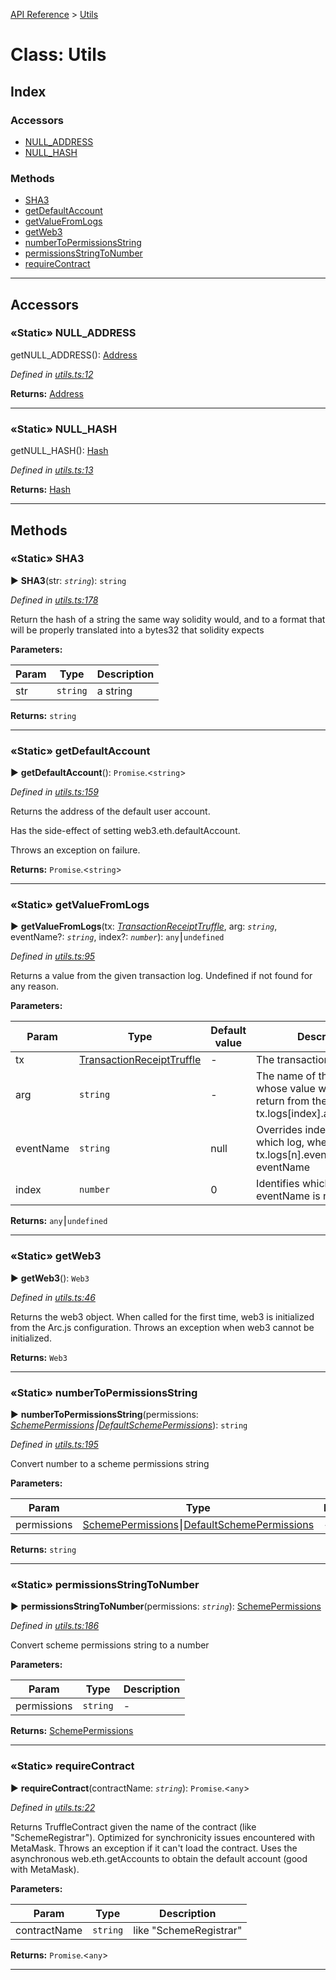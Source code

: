[API Reference](../README.md) > [Utils](../classes/Utils.md)



# Class: Utils

## Index

### Accessors

* [NULL_ADDRESS](Utils.md#NULL_ADDRESS)
* [NULL_HASH](Utils.md#NULL_HASH)


### Methods

* [SHA3](Utils.md#SHA3)
* [getDefaultAccount](Utils.md#getDefaultAccount)
* [getValueFromLogs](Utils.md#getValueFromLogs)
* [getWeb3](Utils.md#getWeb3)
* [numberToPermissionsString](Utils.md#numberToPermissionsString)
* [permissionsStringToNumber](Utils.md#permissionsStringToNumber)
* [requireContract](Utils.md#requireContract)



---
## Accessors
<a id="NULL_ADDRESS"></a>

### «Static» NULL_ADDRESS


getNULL_ADDRESS(): [Address](../#Address)

*Defined in [utils.ts:12](https://github.com/daostack/arc.js/blob/42de6847/lib/utils.ts#L12)*





**Returns:** [Address](../#Address)



___

<a id="NULL_HASH"></a>

### «Static» NULL_HASH


getNULL_HASH(): [Hash](../#Hash)

*Defined in [utils.ts:13](https://github.com/daostack/arc.js/blob/42de6847/lib/utils.ts#L13)*





**Returns:** [Hash](../#Hash)



___


## Methods
<a id="SHA3"></a>

### «Static» SHA3

► **SHA3**(str: *`string`*): `string`



*Defined in [utils.ts:178](https://github.com/daostack/arc.js/blob/42de6847/lib/utils.ts#L178)*



Return the hash of a string the same way solidity would, and to a format that will be properly translated into a bytes32 that solidity expects


**Parameters:**

| Param | Type | Description |
| ------ | ------ | ------ |
| str | `string`   |  a string |





**Returns:** `string`





___

<a id="getDefaultAccount"></a>

### «Static» getDefaultAccount

► **getDefaultAccount**(): `Promise`.<`string`>



*Defined in [utils.ts:159](https://github.com/daostack/arc.js/blob/42de6847/lib/utils.ts#L159)*



Returns the address of the default user account.

Has the side-effect of setting web3.eth.defaultAccount.

Throws an exception on failure.




**Returns:** `Promise`.<`string`>





___

<a id="getValueFromLogs"></a>

### «Static» getValueFromLogs

► **getValueFromLogs**(tx: *[TransactionReceiptTruffle](../interfaces/TransactionReceiptTruffle.md)*, arg: *`string`*, eventName?: *`string`*, index?: *`number`*): `any`⎮`undefined`



*Defined in [utils.ts:95](https://github.com/daostack/arc.js/blob/42de6847/lib/utils.ts#L95)*



Returns a value from the given transaction log. Undefined if not found for any reason.


**Parameters:**

| Param | Type | Default value | Description |
| ------ | ------ | ------ | ------ |
| tx | [TransactionReceiptTruffle](../interfaces/TransactionReceiptTruffle.md)  | - |   The transaction |
| arg | `string`  | - |   The name of the property whose value we wish to return from the args object: tx.logs[index].args[argName] |
| eventName | `string`  |  null |   Overrides index, identifies which log, where tx.logs[n].event === eventName |
| index | `number`  | 0 |   Identifies which log when eventName is not given |





**Returns:** `any`⎮`undefined`





___

<a id="getWeb3"></a>

### «Static» getWeb3

► **getWeb3**(): `Web3`



*Defined in [utils.ts:46](https://github.com/daostack/arc.js/blob/42de6847/lib/utils.ts#L46)*



Returns the web3 object. When called for the first time, web3 is initialized from the Arc.js configuration. Throws an exception when web3 cannot be initialized.




**Returns:** `Web3`





___

<a id="numberToPermissionsString"></a>

### «Static» numberToPermissionsString

► **numberToPermissionsString**(permissions: *[SchemePermissions](../enums/SchemePermissions.md)⎮[DefaultSchemePermissions](../enums/DefaultSchemePermissions.md)*): `string`



*Defined in [utils.ts:195](https://github.com/daostack/arc.js/blob/42de6847/lib/utils.ts#L195)*



Convert number to a scheme permissions string


**Parameters:**

| Param | Type | Description |
| ------ | ------ | ------ |
| permissions | [SchemePermissions](../enums/SchemePermissions.md)⎮[DefaultSchemePermissions](../enums/DefaultSchemePermissions.md)   |  - |





**Returns:** `string`





___

<a id="permissionsStringToNumber"></a>

### «Static» permissionsStringToNumber

► **permissionsStringToNumber**(permissions: *`string`*): [SchemePermissions](../enums/SchemePermissions.md)



*Defined in [utils.ts:186](https://github.com/daostack/arc.js/blob/42de6847/lib/utils.ts#L186)*



Convert scheme permissions string to a number


**Parameters:**

| Param | Type | Description |
| ------ | ------ | ------ |
| permissions | `string`   |  - |





**Returns:** [SchemePermissions](../enums/SchemePermissions.md)





___

<a id="requireContract"></a>

### «Static» requireContract

► **requireContract**(contractName: *`string`*): `Promise`.<`any`>



*Defined in [utils.ts:22](https://github.com/daostack/arc.js/blob/42de6847/lib/utils.ts#L22)*



Returns TruffleContract given the name of the contract (like "SchemeRegistrar"). Optimized for synchronicity issues encountered with MetaMask. Throws an exception if it can't load the contract. Uses the asynchronous web.eth.getAccounts to obtain the default account (good with MetaMask).


**Parameters:**

| Param | Type | Description |
| ------ | ------ | ------ |
| contractName | `string`   |  like "SchemeRegistrar" |





**Returns:** `Promise`.<`any`>





___


